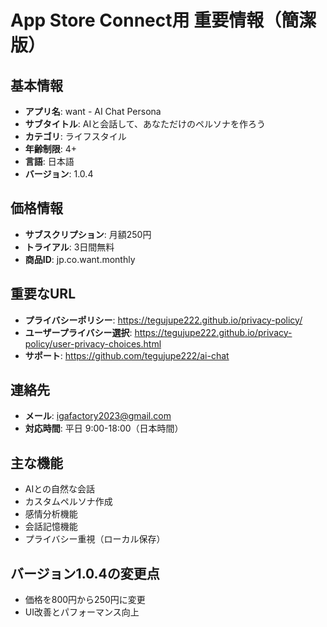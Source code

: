 # App Store Connect用 重要情報（簡潔版）

## 基本情報
- **アプリ名**: want - AI Chat Persona
- **サブタイトル**: AIと会話して、あなただけのペルソナを作ろう
- **カテゴリ**: ライフスタイル
- **年齢制限**: 4+
- **言語**: 日本語
- **バージョン**: 1.0.4

## 価格情報
- **サブスクリプション**: 月額250円
- **トライアル**: 3日間無料
- **商品ID**: jp.co.want.monthly

## 重要なURL
- **プライバシーポリシー**: https://tegujupe222.github.io/privacy-policy/
- **ユーザープライバシー選択**: https://tegujupe222.github.io/privacy-policy/user-privacy-choices.html
- **サポート**: https://github.com/tegujupe222/ai-chat

## 連絡先
- **メール**: igafactory2023@gmail.com
- **対応時間**: 平日 9:00-18:00（日本時間）

## 主な機能
- AIとの自然な会話
- カスタムペルソナ作成
- 感情分析機能
- 会話記憶機能
- プライバシー重視（ローカル保存）

## バージョン1.0.4の変更点
- 価格を800円から250円に変更
- UI改善とパフォーマンス向上 